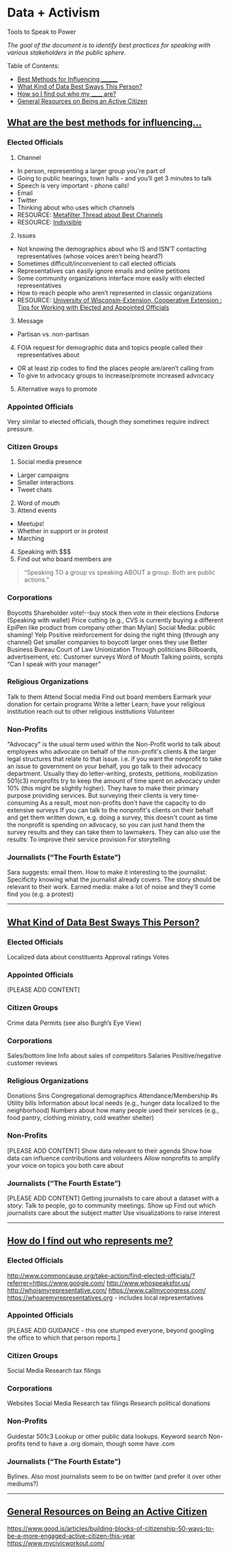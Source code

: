 # Data + Activism

Tools to Speak to Power

*The goal of the document is to identify best practices for speaking with various stakeholders in the public sphere.*

Table of Contents: 
* [Best Methods for Influencing ______](https://github.com/CodeForPittsburgh/Activism/blob/master/README.md#what-are-the-best-methods-for-influencing)
* [What Kind of Data Best Sways This Person?](https://github.com/CodeForPittsburgh/Activism/blob/master/README.md#what-kind-of-data-best-sways-this-person)
* [How so I find out who my ____ are?](https://github.com/CodeForPittsburgh/Activism/blob/master/README.md#how-do-i-find-out-who-represents-me)
* [General Resources on Being an Active Citizen](https://github.com/CodeForPittsburgh/Activism/blob/master/README.md#general-resources-on-being-an-active-citizen)

## [What are the best methods for influencing...](#what-are-the-best-methods-for-influencing) 

### Elected Officials
1. Channel
* In person, representing a larger group you're part of
* Going to public hearings, town halls - and you’ll get 3 minutes to talk
* Speech is very important - phone calls!
* Email
* Twitter
* Thinking about who uses which channels
* RESOURCE: [Metafilter Thread about Best Channels](http://ask.metafilter.com/263340/How-to-most-effectivly-communicate-with-elected-representatives)
* RESOURCE: [Indivisible](https://www.indivisibleguide.com/)
2. Issues
* Not knowing the demographics about who IS and ISN’T contacting representatives (whose voices aren’t being heard?)
* Sometimes difficult/inconvenient to call elected officials
* Representatives can easily ignore emails and online petitions
* Some community organizations interface more easily with elected representatives
* How to reach people who aren’t represented in classic organizations
* RESOURCE: [University of Wisconsin-Extension, Cooperative Extension : Tips for Working with Elected and Appointed Officials](http://www.uwex.edu/ces/employeeresources/value/documents/Working%20with%20Elected%20and%20Appointed%20Officials.pdf)
3. Message
* Partisan vs. non-partisan
4. FOIA request for demographic data and topics people called their representatives about
* OR at least zip codes to find the places people are/aren’t calling from 
* To give to advocacy groups to increase/promote increased advocacy
5. Alternative ways to promote 

### Appointed Officials
Very similar to elected officials, though they sometimes require indirect pressure.

### Citizen Groups
1. Social media presence
* Larger campaigns
* Smaller interactions
* Tweet chats
2. Word of mouth
3. Attend events
* Meetups!
* Whether in support or in protest
* Marching
4. Speaking with $$$
5. Find out who board members are
>“Speaking TO a group vs speaking ABOUT a group. Both are public actions.”

### Corporations
Boycotts
Shareholder vote!--buy stock then vote in their elections
Endorse (Speaking with wallet)
Price cutting (e.g., CVS is currently buying a different EpiPen like product from company other than Mylan)
Social Media: public shaming!
Yelp
Positive reinforcement for doing the right thing (through any channel)
Get smaller companies to boycott larger ones they use
Better Business Bureau
Court of Law
Unionization
Through politicians 
Billboards, advertisement, etc.
Customer surveys
Word of Mouth
Talking points, scripts
“Can I speak with your manager”

### Religious Organizations
Talk to them
Attend
Social media
Find out board members
Earmark your donation for certain programs
Write a letter
Learn; have your religious institution reach out to other religious institutions
Volunteer

### Non-Profits
"Advocacy" is the usual term used within the Non-Profit world to talk about employees who advocate on behalf of the non-profit's clients & the larger legal structures that relate to that issue.
i.e. if you want the nonprofit to take an issue to government on your behalf, you go talk to their advocacy department.
Usually they do letter-writing, protests, petitions, mobilization
501(c3) nonprofits try to keep the amount of time spent on advocacy under 10% (this might be slightly higher). They have to make their primary purpose providing services. But surveying their clients is very time-consuming
As a result, most non-profits don't have the capacity to do extensive surveys
If you can talk to the nonprofit's clients on their behalf and get them written down, e.g. doing a survey, this doesn't count as time the nonprofit is spending on advocacy, so you can just hand them the survey results and they can take them to lawmakers.
They can also use the results: 
To improve their service provision
For storytelling

### Journalists (“The Fourth Estate”)
Sara suggests: email them. 
How to make it interesting to the journalist:
Specificity
knowing what the journalist already covers. The story should be relevant to their work.
Earned media: make a lot of noise and they'll come find you (e.g. a protest)

***

## [What Kind of Data Best Sways This Person?](#what-kind-of-data-best-sways-this-person)

### Elected Officials
Localized data about constituents
Approval ratings
Votes

### Appointed Officials
[PLEASE ADD CONTENT]

### Citizen Groups
Crime data
Permits
(see also Burgh’s Eye View)

### Corporations
Sales/bottom line
Info about sales of competitors
Salaries
Positive/negative customer reviews

### Religious Organizations
Donations
Sins
Congregational demographics
Attendance/Membership #s
Utility bills
Information about local needs (e.g., hunger data localized to the neighborhood)
Numbers about how many people used their services (e.g., food pantry, clothing ministry, cold weather shelter)

### Non-Profits
[PLEASE ADD CONTENT]
Show data relevant to their agenda
Show how data can influence contributions and volunteers
Allow nonprofits to amplify your voice on topics you both care about

### Journalists (“The Fourth Estate”)
[PLEASE ADD CONTENT]
Getting journalists to care about a dataset with a story:
Talk to people, go to community meetings. Show up
Find out which journalists care about the subject matter
Use visualizations to raise interest

***

## [How do I find out who represents me?](#how-do-i-find-out-who-represents-me)

### Elected Officials
http://www.commoncause.org/take-action/find-elected-officials/?referrer=https://www.google.com/
http://www.whospeaksfor.us/
http://whoismyrepresentative.com/
https://www.callmycongress.com/
https://whoaremyrepresentatives.org - includes local representatives

### Appointed Officials
[PLEASE ADD GUIDANCE - this one stumped everyone, beyond googling the office to which that person reports.]

### Citizen Groups
Social Media
Research tax filings

### Corporations
Websites
Social Media
Research tax filings
Research political donations

### Non-Profits
Guidestar
501c3 Lookup or other public data lookups.
Keyword search
Non-profits tend to have a .org domain, though some have .com

### Journalists (“The Fourth Estate”)
Bylines. Also most journalists seem to be on twitter (and prefer it over other mediums?)

***

## [General Resources on Being an Active Citizen](#general-resources-on-being-an-active-citizen)
https://www.good.is/articles/building-blocks-of-citizenship-50-ways-to-be-a-more-engaged-active-citizen-this-year
https://www.mycivicworkout.com/

